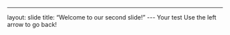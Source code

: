 ----
layout: slide
title: “Welcome to our second slide!” ---
Your test
Use the left arrow to go back!
